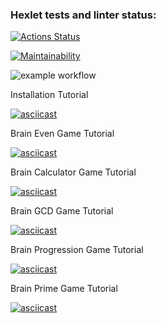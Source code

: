 ### Hexlet tests and linter status:
[![Actions Status](https://github.com/hsifananab/frontend-project-lvl1/workflows/hexlet-check/badge.svg)](https://github.com/hsifananab/frontend-project-lvl1/actions)

[![Maintainability](https://api.codeclimate.com/v1/badges/60be3b8e90c1a4754987/maintainability)](https://codeclimate.com/github/hsifananab/frontend-project-lvl1/maintainability)

![example workflow](https://github.com/hsifananab/frontend-project-lvl1/actions/workflows/superlinter.yml/badge.svg)

Installation Tutorial

[![asciicast](https://asciinema.org/a/UqonrcdnMP7fM5eF6tehXQDPY.svg)](https://asciinema.org/a/UqonrcdnMP7fM5eF6tehXQDPY)

Brain Even Game Tutorial

[![asciicast](https://asciinema.org/a/o3je2nqFJp9SXyc5E2zEZGWnY.svg)](https://asciinema.org/a/o3je2nqFJp9SXyc5E2zEZGWnY)

Brain Calculator Game Tutorial 

[![asciicast](https://asciinema.org/a/ARPeWbPTObako8FOgZRFUZ2lt.svg)](https://asciinema.org/a/ARPeWbPTObako8FOgZRFUZ2lt)

Brain GCD Game Tutorial

[![asciicast](https://asciinema.org/a/TXBxOl9WE95KGehxrZASxbI3V.svg)](https://asciinema.org/a/TXBxOl9WE95KGehxrZASxbI3V)

Brain Progression Game Tutorial

[![asciicast](https://asciinema.org/a/veaeg47axKaOZyQFnDeLRHeEq.svg)](https://asciinema.org/a/veaeg47axKaOZyQFnDeLRHeEq)

Brain Prime Game Tutorial

[![asciicast](https://asciinema.org/a/sTNBVZPGF1zlB0jzKDXCEulN3.svg)](https://asciinema.org/a/sTNBVZPGF1zlB0jzKDXCEulN3)